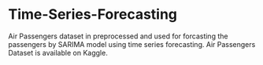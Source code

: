 # Time-Series-Forecasting
Air Passengers dataset in preprocessed and used for forcasting the passengers by SARIMA model using time series forecasting.
Air Passengers Dataset is available on Kaggle.
